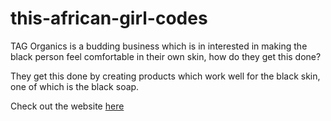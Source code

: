 # this-african-girl-codes

TAG Organics is a budding business which is in interested in making the black person feel comfortable in their own skin, how do they get this done? 

They get this done by creating products which work well for the black skin, one of which is the black soap.

Check out the website [here](https://tag-codes.netlify.app/)
